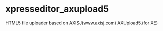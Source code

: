 xpresseditor_axupload5
======================

HTML5 file uploader based on AXISJ(www.axisj.com) AXUpload5.(for XE)
